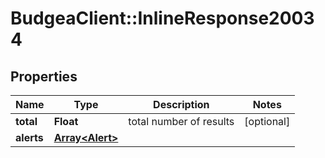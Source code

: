 # BudgeaClient::InlineResponse20034

## Properties
Name | Type | Description | Notes
------------ | ------------- | ------------- | -------------
**total** | **Float** | total number of results | [optional] 
**alerts** | [**Array&lt;Alert&gt;**](Alert.md) |  | 


